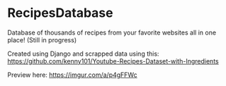 # RecipesDatabase
Database of thousands of recipes from your favorite websites all in one place! (Still in progress)

Created using Django and scrapped data using this: https://github.com/kenny101/Youtube-Recipes-Dataset-with-Ingredients

Preview here: https://imgur.com/a/p4gFFWc

